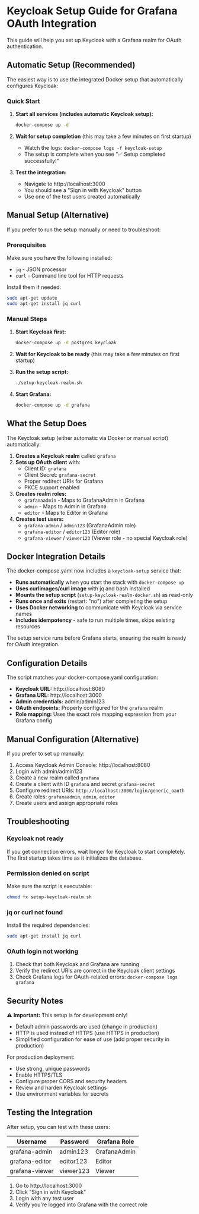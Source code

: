 # Keycloak Setup Guide for Grafana OAuth Integration

This guide will help you set up Keycloak with a Grafana realm for OAuth authentication.

## Automatic Setup (Recommended)

The easiest way is to use the integrated Docker setup that automatically configures Keycloak:

### Quick Start

1. **Start all services (includes automatic Keycloak setup):**
   ```bash
   docker-compose up -d
   ```

2. **Wait for setup completion** (this may take a few minutes on first startup)
   - Watch the logs: `docker-compose logs -f keycloak-setup`
   - The setup is complete when you see "✅ Setup completed successfully!"

3. **Test the integration:**
   - Navigate to http://localhost:3000
   - You should see a "Sign in with Keycloak" button
   - Use one of the test users created automatically

## Manual Setup (Alternative)

If you prefer to run the setup manually or need to troubleshoot:

### Prerequisites

Make sure you have the following installed:
- `jq` - JSON processor
- `curl` - Command line tool for HTTP requests

Install them if needed:
```bash
sudo apt-get update
sudo apt-get install jq curl
```

### Manual Steps

1. **Start Keycloak first:**
   ```bash
   docker-compose up -d postgres keycloak
   ```

2. **Wait for Keycloak to be ready** (this may take a few minutes on first startup)

3. **Run the setup script:**
   ```bash
   ./setup-keycloak-realm.sh
   ```

4. **Start Grafana:**
   ```bash
   docker-compose up -d grafana
   ```

## What the Setup Does

The Keycloak setup (either automatic via Docker or manual script) automatically:

1. **Creates a Keycloak realm** called `grafana`
2. **Sets up OAuth client** with:
   - Client ID: `grafana`
   - Client Secret: `grafana-secret`
   - Proper redirect URIs for Grafana
   - PKCE support enabled
3. **Creates realm roles:**
   - `grafanaadmin` - Maps to GrafanaAdmin in Grafana
   - `admin` - Maps to Admin in Grafana  
   - `editor` - Maps to Editor in Grafana
4. **Creates test users:**
   - `grafana-admin` / `admin123` (GrafanaAdmin role)
   - `grafana-editor` / `editor123` (Editor role)
   - `grafana-viewer` / `viewer123` (Viewer role - no special Keycloak role)

## Docker Integration Details

The docker-compose.yaml now includes a `keycloak-setup` service that:

- **Runs automatically** when you start the stack with `docker-compose up`
- **Uses curlimages/curl image** with jq and bash installed
- **Mounts the setup script** (`setup-keycloak-realm-docker.sh`) as read-only
- **Runs once and exits** (restart: "no") after completing the setup
- **Uses Docker networking** to communicate with Keycloak via service names
- **Includes idempotency** - safe to run multiple times, skips existing resources

The setup service runs before Grafana starts, ensuring the realm is ready for OAuth integration.

## Configuration Details

The script matches your docker-compose.yaml configuration:

- **Keycloak URL:** http://localhost:8080
- **Grafana URL:** http://localhost:3000
- **Admin credentials:** admin/admin123
- **OAuth endpoints:** Properly configured for the `grafana` realm
- **Role mapping:** Uses the exact role mapping expression from your Grafana config

## Manual Configuration (Alternative)

If you prefer to set up manually:

1. Access Keycloak Admin Console: http://localhost:8080
2. Login with admin/admin123
3. Create a new realm called `grafana`
4. Create a client with ID `grafana` and secret `grafana-secret`
5. Configure redirect URIs: `http://localhost:3000/login/generic_oauth`
6. Create roles: `grafanaadmin`, `admin`, `editor`
7. Create users and assign appropriate roles

## Troubleshooting

### Keycloak not ready
If you get connection errors, wait longer for Keycloak to start completely. The first startup takes time as it initializes the database.

### Permission denied on script
Make sure the script is executable:
```bash
chmod +x setup-keycloak-realm.sh
```

### jq or curl not found
Install the required dependencies:
```bash
sudo apt-get install jq curl
```

### OAuth login not working
1. Check that both Keycloak and Grafana are running
2. Verify the redirect URIs are correct in the Keycloak client settings
3. Check Grafana logs for OAuth-related errors: `docker-compose logs grafana`

## Security Notes

⚠️ **Important:** This setup is for development only!

- Default admin passwords are used (change in production)
- HTTP is used instead of HTTPS (use HTTPS in production)
- Simplified configuration for ease of use (add proper security in production)

For production deployment:
- Use strong, unique passwords
- Enable HTTPS/TLS
- Configure proper CORS and security headers
- Review and harden Keycloak settings
- Use environment variables for secrets

## Testing the Integration

After setup, you can test with these users:

| Username | Password | Grafana Role |
|----------|----------|--------------|
| grafana-admin | admin123 | GrafanaAdmin |
| grafana-editor | editor123 | Editor |
| grafana-viewer | viewer123 | Viewer |

1. Go to http://localhost:3000
2. Click "Sign in with Keycloak"
3. Login with any test user
4. Verify you're logged into Grafana with the correct role